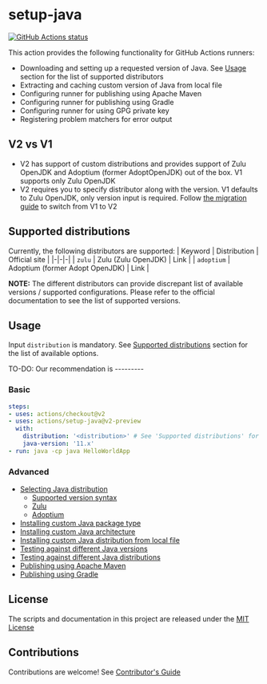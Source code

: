 # setup-java

<p align="left">
  <a href="https://github.com/actions/setup-java"><img alt="GitHub Actions status" src="https://github.com/actions/setup-java/workflows/Main%20workflow/badge.svg"></a>
</p>

This action provides the following functionality for GitHub Actions runners:
- Downloading and setting up a requested version of Java. See [Usage](#Usage) section for the list of supported distributors
- Extracting and caching custom version of Java from local file
- Configuring runner for publishing using Apache Maven
- Configuring runner for publishing using Gradle
- Configuring runner for using GPG private key
- Registering problem matchers for error output

## V2 vs V1
- V2 has support of custom distributions and provides support of Zulu OpenJDK and Adoptium (former AdoptOpenJDK) out of the box. V1 supports only Zulu OpenJDK
- V2 requires you to specify distributor along with the version. V1 defaults to Zulu OpenJDK, only version input is required. Follow [the migration guide](docs/switching-to-v2.md) to switch from V1 to V2

## Supported distributions
Currently, the following distributors are supported:
| Keyword | Distribution | Official site |
|-|-|-|
| `zulu` | Zulu (Zulu OpenJDK) | Link |
| `adoptium` | Adoptium (former Adopt OpenJDK) | Link |

**NOTE:** The different distributors can provide discrepant list of available versions / supported configurations. Please refer to the official documentation to see the list of supported versions.

## Usage
Input `distribution` is mandatory. See [Supported distributions](../README.md#Supported-distributions) section for the list of available options.

TO-DO: Our recommendation is ---------

### Basic
```yaml
steps:
- uses: actions/checkout@v2
- uses: actions/setup-java@v2-preview
  with:
    distribution: '<distribution>' # See 'Supported distributions' for available options
    java-version: '11.x'
- run: java -cp java HelloWorldApp
```

### Advanced
- [Selecting Java distribution](docs/usage.md#Selecting-Java-distribution)
  - [Supported version syntax](docs/usage.md#Supported-version-syntax)
  - [Zulu](docs/usage.md#Zulu)
  - [Adoptium](docs/usage.md#Adoptium)
- [Installing custom Java package type](docs/usage.md#Installing-custom-Java-package-type)
- [Installing custom Java architecture](docs/usage.md#Installing-custom-Java-architecture)
- [Installing custom Java distribution from local file](docs/usage.md#Installing-Java-from-local-file)
- [Testing against different Java versions](docs/usage.md#Testing-against-different-Java-versions)
- [Testing against different Java distributions](docs/usage.md#Testing-against-different-Java-distributions)
- [Publishing using Apache Maven](docs/usage.md#Publishing-using-Apache-Maven)
- [Publishing using Gradle](docs/usage.md#Publishing-using-Gradle)


## License

The scripts and documentation in this project are released under the [MIT License](LICENSE)

## Contributions

Contributions are welcome!  See [Contributor's Guide](docs/contributors.md)
